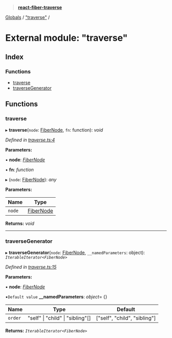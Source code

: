 > **[react-fiber-traverse](../README.md)**

[Globals](../globals.md) / ["traverse"](_traverse_.md) /

# External module: "traverse"

## Index

### Functions

* [traverse](_traverse_.md#traverse)
* [traverseGenerator](_traverse_.md#traversegenerator)

## Functions

###  traverse

▸ **traverse**(`node`: [FiberNode](_mocked_types_index_.md#fibernode), `fn`: function): *void*

*Defined in [traverse.ts:4](https://github.com/bendtherules/react-fiber-traverse/blob/18ea2e7/src/traverse.ts#L4)*

**Parameters:**

▪ **node**: *[FiberNode](_mocked_types_index_.md#fibernode)*

▪ **fn**: *function*

▸ (`node`: [FiberNode](_mocked_types_index_.md#fibernode)): *any*

**Parameters:**

Name | Type |
------ | ------ |
`node` | [FiberNode](_mocked_types_index_.md#fibernode) |

**Returns:** *void*

___

###  traverseGenerator

▸ **traverseGenerator**(`node`: [FiberNode](_mocked_types_index_.md#fibernode), `__namedParameters`: object): *`IterableIterator<FiberNode>`*

*Defined in [traverse.ts:15](https://github.com/bendtherules/react-fiber-traverse/blob/18ea2e7/src/traverse.ts#L15)*

**Parameters:**

▪ **node**: *[FiberNode](_mocked_types_index_.md#fibernode)*

▪`Default value`  **__namedParameters**: *object*=  {}

Name | Type | Default |
------ | ------ | ------ |
`order` | "self" \| "child" \| "sibling"[] |  ["self", "child", "sibling"] |

**Returns:** *`IterableIterator<FiberNode>`*